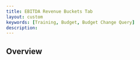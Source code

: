 ```yaml
---
title: EBITDA Revenue Buckets Tab
layout: custom
keywords: [Training, Budget, Budget Change Query]
description: 
---
```


## Overview
